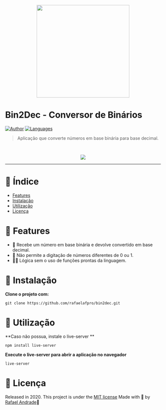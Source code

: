 
<p align="center">
   <img src="https://i.imgur.com/ZBsIy3Sl.png" width="300"/>
</p>

# Bin2Dec - Conversor de Binários





[![Author](https://img.shields.io/badge/author-RafaelAndrade-D54F44?style=flat-square)](https://github.com/rafaelafpro)
[![Languages](https://img.shields.io/github/languages/count/rafaelafpro/bin2dec?color=%23D54F44&style=flat-square)](#)


> Aplicação que converte números em base binária para base decimal.

<br />
<p align="center"><img src="https://i.imgur.com/qCUSXxa.gif"/></p>


---

# :pushpin: Índice

* [Features](#rocket-features)
* [Instalação](#construction_worker-instalação)
* [Utilização](#runner-utilização)
* [Licença](#closed_book-licença)

# :rocket: Features

* 🔂 Recebe um número em base binária e devolve convertido em base decimal.
*  🚫 Não permite a digitação de números diferentes de 0 ou 1.
* 👨‍💻 Lógica sem o uso de funções prontas da linguagem.


# :construction_worker: Instalação

**Clone o projeto com:**

```git clone https://github.com/rafaelafpro/bin2dec.git```



# :runner: Utilização

**Caso não possua, instale o live-server **

```npm install live-server```

**Execute o live-server para abrir a aplicação no navegador**

```live-server```

# :closed_book: Licença

Released in 2020.
This project is under the [MIT license](#)
Made with  💜  by [Rafael Andrade](https://github.com/rafaelafpro)🚀
